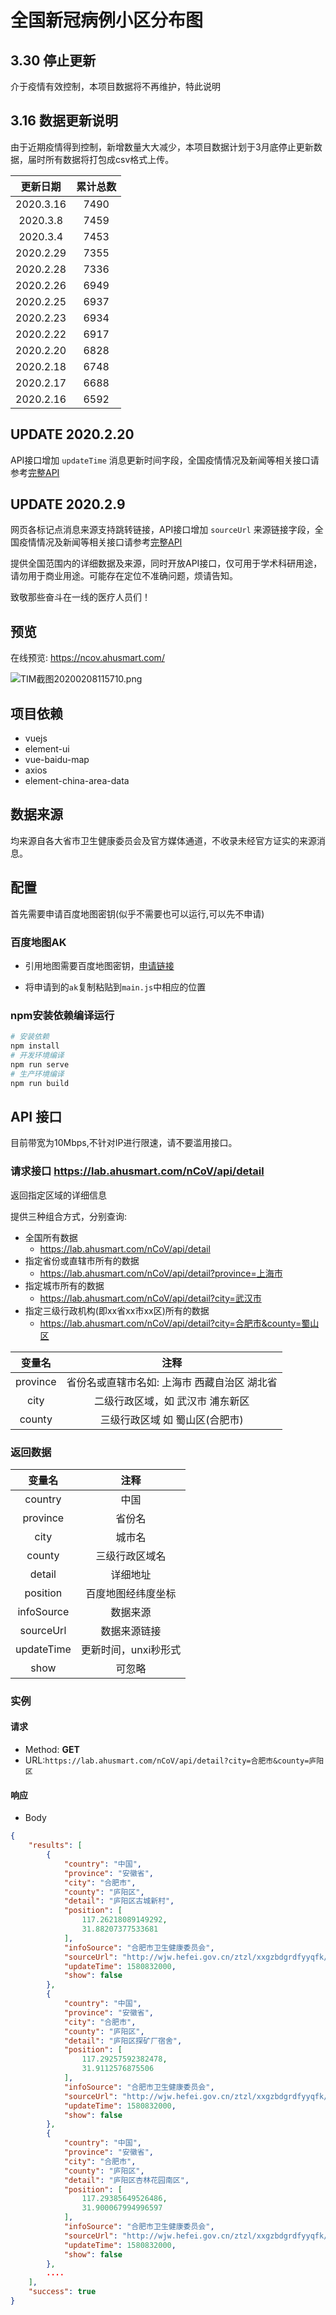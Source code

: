 # 全国新冠病例小区分布图

## 3.30 停止更新
介于疫情有效控制，本项目数据将不再维护，特此说明

## 3.16 数据更新说明 

由于近期疫情得到控制，新增数量大大减少，本项目数据计划于3月底停止更新数据，届时所有数据将打包成csv格式上传。

| 更新日期 | 累计总数 |
| :------------: | :---------: |
|2020.3.16 | 7490 |
|2020.3.8 | 7459 |
|2020.3.4 | 7453 |
|2020.2.29 | 7355 |
|2020.2.28 | 7336 |
|2020.2.26 | 6949 |
|2020.2.25 | 6937 |
|2020.2.23 | 6934 |
|2020.2.22 | 6917 |
|2020.2.20 | 6828 |
|2020.2.18 | 6748 |
|2020.2.17 | 6688 |
|2020.2.16 | 6592 |


## UPDATE 2020.2.20

API接口增加 `updateTime` 消息更新时间字段，全国疫情情况及新闻等相关接口请参考[完整API](https://github.com/hack-fang/nCov/blob/master/API.md)


## UPDATE 2020.2.9

网页各标记点消息来源支持跳转链接，API接口增加 `sourceUrl` 来源链接字段，全国疫情情况及新闻等相关接口请参考[完整API](https://github.com/hack-fang/nCov/blob/master/API.md)


提供全国范围内的详细数据及来源，同时开放API接口，仅可用于学术科研用途，请勿用于商业用途。可能存在定位不准确问题，烦请告知。


致敬那些奋斗在一线的医疗人员们！


## 预览

在线预览: https://ncov.ahusmart.com/

![TIM截图20200208115710.png](https://i.loli.net/2020/02/08/WXCkU4YZtjQobsr.png)



## 项目依赖

- vuejs
- element-ui
- vue-baidu-map
- axios
- element-china-area-data

## 数据来源

均来源自各大省市卫生健康委员会及官方媒体通道，不收录未经官方证实的来源消息。


## 配置

首先需要申请百度地图密钥(似乎不需要也可以运行,可以先不申请)

### 百度地图AK

- 引用地图需要百度地图密钥，[申请链接](http://lbsyun.baidu.com/apiconsole/key)

- 将申请到的`ak`复制粘贴到`main.js`中相应的位置

### npm安装依赖编译运行

```bash
# 安装依赖
npm install
# 开发环境编译
npm run serve
# 生产环境编译
npm run build
```


## API 接口

目前带宽为10Mbps,不针对IP进行限速，请不要滥用接口。


### 请求接口 https://lab.ahusmart.com/nCoV/api/detail

返回指定区域的详细信息

提供三种组合方式，分别查询:
-  全国所有数据
    - https://lab.ahusmart.com/nCoV/api/detail
-  指定省份或直辖市所有的数据
    - https://lab.ahusmart.com/nCoV/api/detail?province=上海市
-  指定城市所有的数据
    - https://lab.ahusmart.com/nCoV/api/detail?city=武汉市
-  指定三级行政机构(即xx省xx市xx区)所有的数据
    - https://lab.ahusmart.com/nCoV/api/detail?city=合肥市&county=蜀山区


|  变量名 |  注释 |
| :------------: | :------------: |
| province  | 省份名或直辖市名如: 上海市 西藏自治区 湖北省 |
| city  | 二级行政区域，如 武汉市 浦东新区  |
| county  | 三级行政区域 如 蜀山区(合肥市) |

### 返回数据 


|  变量名 |  注释 |
| :------------: | :------------: |
|  country |  中国 |
|  province | 省份名  |
| city  |  城市名 |
|  county |  	三级行政区域名  |
| detail |  详细地址 |
| position  | 百度地图经纬度坐标  |
| infoSource  | 数据来源  |
| sourceUrl  | 数据来源链接  |
| updateTime  | 更新时间，unxi秒形式  |
|  show |   	可忽略 |



### 实例 

#### 请求

- Method: **GET**
- URL:```https://lab.ahusmart.com/nCoV/api/detail?city=合肥市&county=庐阳区```


#### 响应

- Body

```json
{
    "results": [
        {
            "country": "中国",
            "province": "安徽省",
            "city": "合肥市",
            "county": "庐阳区",
            "detail": "庐阳区古城新村",
            "position": [
                117.26218089149292,
                31.88207377533681
            ],
            "infoSource": "合肥市卫生健康委员会",
            "sourceUrl": "http://wjw.hefei.gov.cn/ztzl/xxgzbdgrdfyyqfk/xxfb/17723463.html",
            "updateTime": 1580832000,
            "show": false
        },
        {
            "country": "中国",
            "province": "安徽省",
            "city": "合肥市",
            "county": "庐阳区",
            "detail": "庐阳区探矿厂宿舍",
            "position": [
                117.29257592382478,
                31.9112576875506
            ],
            "infoSource": "合肥市卫生健康委员会",
            "sourceUrl": "http://wjw.hefei.gov.cn/ztzl/xxgzbdgrdfyyqfk/xxfb/17723463.html",
            "updateTime": 1580832000,
            "show": false
        },
        {
            "country": "中国",
            "province": "安徽省",
            "city": "合肥市",
            "county": "庐阳区",
            "detail": "庐阳区杏林花园南区",
            "position": [
                117.29385649526486,
                31.900067994996597
            ],
            "infoSource": "合肥市卫生健康委员会",
            "sourceUrl": "http://wjw.hefei.gov.cn/ztzl/xxgzbdgrdfyyqfk/xxfb/17723463.html",
            "updateTime": 1580832000,
            "show": false
        },
        ....
    ],
    "success": true
}
```






